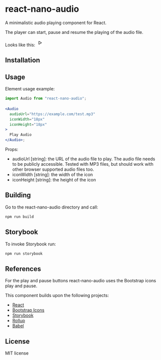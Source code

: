 # react-nano-audio

A minimalistic audio playing component for React.

The player can start, pause and resume the playing of the audio file.

Looks like this: ![audio](./src/play.svg)

## Installation

## Usage

Element usage example:

```jsx
import Audio from "react-nano-audio";

<Audio
  audioUrl="https://example.com/test.mp3"
  iconWidth="18px"
  iconHeight="18px"
>
  Play Audio
</Audio>;
```

Props:

- audioUrl [string]: the URL of the audio file to play. The audio file needs to be publicly accessible.
  Tested with MP3 files, but should work with other browser supported audio files too.
- iconWidth [string]: the width of the icon
- iconHeight [string]: the height of the icon

## Building

Go to the react-nano-audio directory and call:

```bash
npm run build
```

## Storybook

To invoke Storybook run:

```bash
npm run storybook
```

## References

For the play and pause buttons react-nano-audio uses the Bootstrap icons
play and pause.

This component builds upon the following projects:

- [React](https://reactjs.org/)
- [Bootstrap Icons](https://icons.getbootstrap.com/)
- [Storybook](https://storybook.js.org/)
- [Rollup](https://rollupjs.org)
- [Babel](https://babeljs.io/)

## License

MIT license
